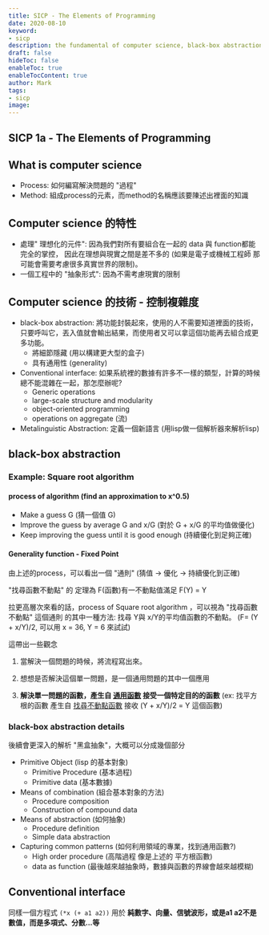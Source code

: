 ```yaml
---
title: SICP - The Elements of Programming
date: 2020-08-10
keyword:
- sicp
description: the fundamental of computer science, black-box abstraction and Conventional interface
draft: false
hideToc: false
enableToc: true
enableTocContent: true
author: Mark
tags:
- sicp
image:
---
```




## SICP 1a - The Elements of Programming

## What is computer science

- Process: 如何編寫解決問題的 "過程"
- Method: 組成process的元素，而method的名稱應該要陳述出裡面的知識

## Computer science 的特性

- 處理" 理想化的元件": 因為我們對所有要組合在一起的 data 與 function都能完全的掌控， 因此在理想與現實之間是差不多的 (如果是電子或機械工程師 那可能會需要考慮很多真實世界的限制)。
- 一個工程中的 "抽象形式": 因為不需考慮現實的限制

## Computer science 的技術 - 控制複雜度

- black-box abstraction: 將功能封裝起來，使用的人不需要知道裡面的技術，只要呼叫它，丟入值就會輸出結果，而使用者又可以拿這個功能再去組合成更多功能。
  - 將細節隱藏 (用以構建更大型的盒子)
  - 具有通用性 (generality)
- Conventional interface: 如果系統裡的數據有許多不一樣的類型，計算的時候總不能混雜在一起，那怎麼辦呢?
  - Generic operations
  - large-scale structure and modularity
  - object-oriented programming
  - operations on aggregate (流)
- Metalinguistic Abstraction: 定義一個新語言 (用lisp做一個解析器來解析lisp)

## black-box abstraction

### Example: Square root algorithm  

#### process of algorithm (find an approximation to x^0.5)

- Make a guess G (猜一個值 G)
- Improve the guess by average G and x/G  (對於 G + x/G 的平均值做優化)
- Keep improving the guess until it is good enough (持續優化到足夠正確)

#### Generality function - Fixed Point

由上述的process，可以看出一個 "通則" (猜值 -> 優化 -> 持續優化到正確)

 "找尋函數不動點" 的 定理為 F(函數)有一不動點值滿足 F(Y) = Y

拉更高層次來看的話，process of Square root algorithm ，可以視為 "找尋函數不動點" 這個通則 的其中一種方法: 找尋 Y與 x/Y的平均值函數的不動點。 (F= (Y + x/Y)/2, 可以用 x = 36, Y = 6 來試試)

這帶出一些觀念

1. 當解決一個問題的時候，將流程寫出來。

2. 想想是否解決這個單一問題，是一個通用問題的其中一個應用 

3. **解決單一問題的函數，產生自 <u>通用函數</u> 接受一個特定目的的函數** (ex: 找平方根的函數 產生自 <u>找尋不動點函數</u> 接收 (Y + x/Y)/2 = Y 這個函數)

### black-box abstraction details

後續會更深入的解析 "黑盒抽象"，大概可以分成幾個部分

- Primitive Object (lisp 的基本對象)
  - Primitive Procedure (基本過程)
  - Primitive data (基本數據)
- Means of combination (組合基本對象的方法)
  -  Procedure composition
  - Construction of compound data
- Means of abstraction (如何抽象)
  - Procedure definition
  - Simple data abstraction
- Capturing common patterns (如何利用領域的專業，找到通用函數?)
  - High order procedure (高階過程 像是上述的 平方根函數)
  - data as function (最後越來越抽象時，數據與函數的界線會越來越模糊)

## Conventional interface

同樣一個方程式 `(*x (+ a1 a2))` 用於 **純數字、向量、信號波形，或是a1 a2不是數值，而是多項式、分數...等**